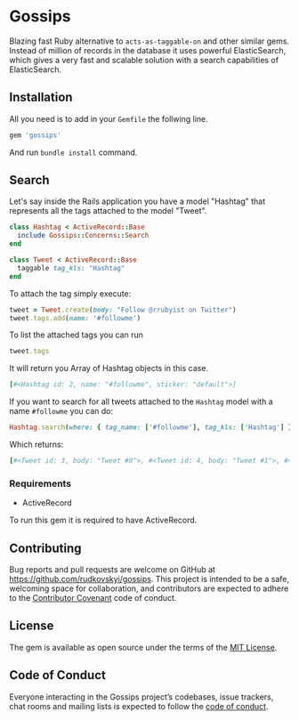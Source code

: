 # Gossips

Blazing fast Ruby alternative to `acts-as-taggable-on` and other similar gems. Instead of million of records in the database it uses powerful ElasticSearch, which gives a very fast and scalable solution with a search capabilities of ElasticSearch.

## Installation

All you need is to add in your `Gemfile` the follwing line.

```ruby
gem 'gossips'
```

And run `bundle install` command.

## Search

Let's say inside the Rails application you have a model "Hashtag" that represents all the tags attached to the model "Tweet".

```ruby
class Hashtag < ActiveRecord::Base
  include Gossips::Concerns::Search
end

class Tweet < ActiveRecord::Base
  taggable tag_kls: "Hashtag"
end
```

To attach the tag simply execute:

```ruby
tweet = Tweet.create(body: "Follow @rrubyist on Twitter")
tweet.tags.add(name: '#followme')
```

To list the attached tags you can run

```ruby
tweet.tags
```

It will return you Array of Hashtag objects in this case.

```ruby
[#<Hashtag id: 2, name: "#followme", sticker: "default">]
```

If you want to search for all tweets attached to the `Hashtag` model with a name `#followme` you can do:

```ruby
Hashtag.search(where: { tag_name: ['#followme'], tag_kls: ['Hashtag'] }
```

Which returns:

```ruby
[#<Tweet id: 3, body: "Tweet #0">, #<Tweet id: 4, body: "Tweet #1">, #<Tweet id: 5, body: "Tweet #2">, #<Tweet id: 6, body: "Follow @rrubyist on Twitter">]
```

### Requirements

* ActiveRecord

To run this gem it is required to have ActiveRecord.

## Contributing

Bug reports and pull requests are welcome on GitHub at https://github.com/rudkovskyi/gossips. This project is intended to be a safe, welcoming space for collaboration, and contributors are expected to adhere to the [Contributor Covenant](http://contributor-covenant.org) code of conduct.

## License

The gem is available as open source under the terms of the [MIT License](https://opensource.org/licenses/MIT).

## Code of Conduct

Everyone interacting in the Gossips project’s codebases, issue trackers, chat rooms and mailing lists is expected to follow the [code of conduct](https://github.com/rudkovskyi/gossips/blob/master/CODE_OF_CONDUCT.md).
